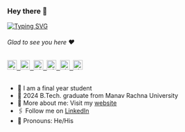 ### Hey there :wave:

[![Typing SVG](https://readme-typing-svg.herokuapp.com?color=%2336BCF7&lines=This+is+Vikas+Agrawal)](https://git.io/typing-svg)

###### Glad to see you here :heart:



<a href="https://devpost.com/vikassinghal22634?ref_content=user-portfolio&ref_feature=portfolio&ref_medium=global-nav">
  <kbd>
  <img align="centre" alt="Vikas's Devpost" width="22px" height="22px" src="https://q9k6x7m8.stackpathcdn.com/assets/reimagine2/devpost-logo.svg" />
</a>

<a href="https://spontaneous-mousse-5534f0.netlify.app/">
  <kbd>
  <img align="centre" alt="" width="22px" src="https://dz8fbjd9gwp2s.cloudfront.net/logos/644a0515e4b062410b4e9f3b.png?v=5" />
</a>
 

   
<a href="https://www.linkedin.com/in/thevikasagrawal/">
  <kbd>
  <img align="centre" alt="Vikas's LinkdeIn" width="22px" src="https://cdn-icons-png.flaticon.com/512/174/174857.png" />
</a>
  
 <a href="https://www.instagram.com/vikas_agrawal1729/">
  <kbd>
  <img align="centre" alt="Vikas's Instagram" width="22px" src="https://upload.wikimedia.org/wikipedia/commons/thumb/e/e7/Instagram_logo_2016.svg/2048px-Instagram_logo_2016.svg.png" />
</a>
  
<a href="https://twitter.com/Singhal1121">
<kbd>
<img align="centre" alt="shumbul's Twitter" width="22px" src="https://www.iconpacks.net/icons/2/free-twitter-logo-icon-2429-thumb.png" />
</a>
 
<a href="https://web.telegram.org/a/">
  <kbd>
  <img align="centre" alt="shumbul's Telegram" width="22px" src="https://upload.wikimedia.org/wikipedia/commons/thumb/8/82/Telegram_logo.svg/768px-Telegram_logo.svg.png" />
</a>
 




<br/>
<br/>

- 🏢 I am a final year student
- 🏫 2024 B.Tech. graduate from  Manav Rachna University
- 🙋‍ More about me: Visit my [website](https://ephemeral-cat-d6f7b0.netlify.app/)
- 🖇 Follow me on [LinkedIn](https://www.linkedin.com/in/thevikasagrawal/)
- 👯 Pronouns: He/His
